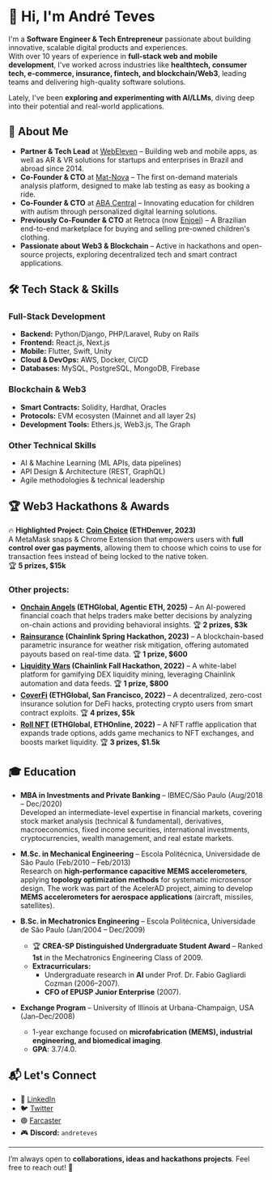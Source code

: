 # 👋 Hi, I'm André Teves  

I'm a **Software Engineer & Tech Entrepreneur** passionate about building innovative, scalable digital products and experiences.  
With over 10 years of experience in **full-stack web and mobile development**, I've worked across industries like **healthtech, consumer tech, e-commerce, insurance, fintech, and blockchain/Web3**, leading teams and delivering high-quality software solutions.  

Lately, I've been **exploring and experimenting with AI/LLMs**, diving deep into their potential and real-world applications.  

## 🚀 About Me
- **Partner & Tech Lead** at [WebEleven](https://www.webeleven.com.br/) – Building web and mobile apps, as well as AR & VR solutions for startups and enterprises in Brazil and abroad since 2014.  
- **Co-Founder & CTO** at [Mat-Nova](https://mat-nova.com) – The first on-demand materials analysis platform, designed to make lab testing as easy as booking a ride.  
- **Co-Founder & CTO** at [ABA Central](https://aba-central.com/) – Innovating education for children with autism through personalized digital learning solutions.  
- **Previously Co-Founder & CTO** at Retroca (now [Enjoei](https://www.enjoei.com.br/)) – A Brazilian end-to-end marketplace for buying and selling pre-owned children's clothing.
- **Passionate about Web3 & Blockchain** – Active in hackathons and open-source projects, exploring decentralized tech and smart contract applications.  

## 🛠️ Tech Stack & Skills
### Full-Stack Development
- **Backend:** Python/Django, PHP/Laravel, Ruby on Rails
- **Frontend:** React.js, Next.js
- **Mobile:** Flutter, Swift, Unity
- **Cloud & DevOps:** AWS, Docker, CI/CD
- **Databases:** MySQL, PostgreSQL, MongoDB, Firebase

### Blockchain & Web3
- **Smart Contracts:** Solidity, Hardhat, Oracles
- **Protocols:** EVM ecosysten (Mainnet and all layer 2s)
- **Development Tools:** Ethers.js, Web3.js, The Graph

### Other Technical Skills
- AI & Machine Learning (ML APIs, data pipelines)
- API Design & Architecture (REST, GraphQL)
- Agile methodologies & technical leadership


## 🏆 Web3 Hackathons & Awards  

🔥 **Highlighted Project: [Coin Choice](https://app.buidlbox.io/projects/coin-choice?path=projects%2Fcoin-choice) (ETHDenver, 2023)**  
A MetaMask snaps & Chrome Extension that empowers users with **full control over gas payments**, allowing them to choose which coins to use for transaction fees instead of being locked to the native token.  
🏆 **5 prizes, $15k**  

### Other projects:
- **[Onchain Angels](https://ethglobal.com/showcase/onchain-angels-qi0cn) (ETHGlobal, Agentic ETH, 2025)** – An AI-powered financial coach that helps traders make better decisions by analyzing on-chain actions and providing behavioral insights. 🏆 **2 prizes, $3k**  
- **[Rainsurance](https://devpost.com/software/rainsurance) (Chainlink Spring Hackathon, 2023)** – A blockchain-based parametric insurance for weather risk mitigation, offering automated payouts based on real-time data. 🏆 **1 prize, $600**  
- **[Liquidity Wars](https://devpost.com/software/liquidity-wars) (Chainlink Fall Hackathon, 2022)** – A white-label platform for gamifying DEX liquidity mining, leveraging Chainlink automation and data feeds. 🏆 **1 prize, $800**  
- **[CoverFi](https://ethglobal.com/showcase/coverfi-ocn0q) (ETHGlobal, San Francisco, 2022)** – A decentralized, zero-cost insurance solution for DeFi hacks, protecting crypto users from smart contract exploits. 🏆 **4 prizes, $5k**  
- **[Roll NFT](https://ethglobal.com/showcase/roll-nft-duj70) (ETHGlobal, ETHOnline, 2022)** – A NFT raffle application that expands trade options, adds game mechanics to NFT exchanges, and boosts market liquidity. 🏆 **3 prizes, $1.5k**  

## 🎓 Education  

- **MBA in Investments and Private Banking** – IBMEC/São Paulo (Aug/2018 – Dec/2020)  
  Developed an intermediate-level expertise in financial markets, covering stock market analysis (technical & fundamental), derivatives, macroeconomics, fixed income securities, international investments, cryptocurrencies, wealth management, and real estate markets.  

- **M.Sc. in Mechanical Engineering** – Escola Politécnica, Universidade de São Paulo (Feb/2010 – Feb/2013)  
  Research on **high-performance capacitive MEMS accelerometers**, applying **topology optimization methods** for systematic microsensor design. The work was part of the AcelerAD project, aiming to develop **MEMS accelerometers for aerospace applications** (aircraft, missiles, satellites).  

- **B.Sc. in Mechatronics Engineering** – Escola Politécnica, Universidade de São Paulo (Jan/2004 – Dec/2009)  
  - 🏆 **CREA-SP Distinguished Undergraduate Student Award** – Ranked **1st** in the Mechatronics Engineering Class of 2009.  
  - **Extracurriculars:**  
    - Undergraduate research in **AI** under Prof. Dr. Fabio Gagliardi Cozman (2006–2007).
    - **CFO of EPUSP Junior Enterprise** (2007). 

- **Exchange Program** – University of Illinois at Urbana-Champaign, USA (Jan–Dec/2008)  
  - 1-year exchange focused on **microfabrication (MEMS), industrial engineering, and biomedical imaging**.
  - **GPA**: 3.7/4.0.  

## 📬 Let's Connect
- 💼 [LinkedIn](https://www.linkedin.com/in/andre-teves-5a84688/)
- 🐦 [Twitter](https://twitter.com/andreteves85)
- 🟣 [Farcaster](https://warpcast.com/ateves/)
- 🎮 **Discord:** `andreteves`  

---

I’m always open to **collaborations, ideas and hackathons projects**. Feel free to reach out! 🚀
